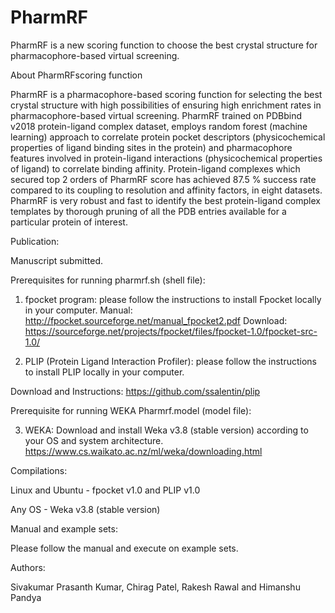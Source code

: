 # PharmRF
PharmRF is a new scoring function to choose the best crystal structure for pharmacophore-based virtual screening. 

About PharmRFscoring function

PharmRF is a pharmacophore-based scoring function for selecting the best crystal structure with high possibilities of ensuring high enrichment rates in pharmacophore-based virtual screening. PharmRF trained on PDBbind v2018 protein-ligand complex dataset, employs random forest (machine learning) approach to correlate protein pocket descriptors (physicochemical properties of ligand binding sites in the protein) and pharmacophore features involved in protein-ligand interactions (physicochemical properties of ligand) to correlate binding affinity. Protein-ligand complexes which secured top  2 orders of PharmRF score has achieved 87.5 % success rate compared to its coupling to resolution and affinity factors, in eight datasets. PharmRF is very robust and fast to identify the best protein-ligand complex templates by thorough pruning of all the PDB entries available for a particular protein of interest. 

Publication:

Manuscript submitted.

Prerequisites for running pharmrf.sh (shell file):

1. fpocket program: please follow the instructions to install Fpocket locally in your computer. 
Manual: http://fpocket.sourceforge.net/manual_fpocket2.pdf
Download: https://sourceforge.net/projects/fpocket/files/fpocket-1.0/fpocket-src-1.0/

2. PLIP (Protein Ligand Interaction Profiler): please follow the instructions to install PLIP locally in your computer. 

Download and Instructions: https://github.com/ssalentin/plip

Prerequisite for running WEKA Pharmrf.model (model file):

3. WEKA: Download and install Weka v3.8 (stable version) according to your OS and system architecture.
https://www.cs.waikato.ac.nz/ml/weka/downloading.html

Compilations:

Linux and Ubuntu - fpocket v1.0 and PLIP v1.0

Any OS - Weka v3.8 (stable version)

Manual and example sets:

Please follow the manual and execute on example sets.

Authors:

Sivakumar Prasanth Kumar, Chirag Patel, Rakesh Rawal and Himanshu Pandya
